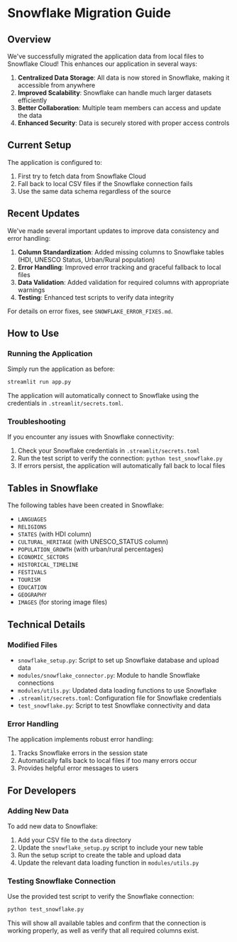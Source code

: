 # Snowflake Migration Guide

## Overview

We've successfully migrated the application data from local files to Snowflake Cloud! This enhances our application in several ways:

1. **Centralized Data Storage**: All data is now stored in Snowflake, making it accessible from anywhere
2. **Improved Scalability**: Snowflake can handle much larger datasets efficiently
3. **Better Collaboration**: Multiple team members can access and update the data
4. **Enhanced Security**: Data is securely stored with proper access controls

## Current Setup

The application is configured to:

1. First try to fetch data from Snowflake Cloud
2. Fall back to local CSV files if the Snowflake connection fails
3. Use the same data schema regardless of the source

## Recent Updates

We've made several important updates to improve data consistency and error handling:

1. **Column Standardization**: Added missing columns to Snowflake tables (HDI, UNESCO Status, Urban/Rural population)
2. **Error Handling**: Improved error tracking and graceful fallback to local files
3. **Data Validation**: Added validation for required columns with appropriate warnings
4. **Testing**: Enhanced test scripts to verify data integrity

For details on error fixes, see `SNOWFLAKE_ERROR_FIXES.md`.

## How to Use

### Running the Application

Simply run the application as before:

```bash
streamlit run app.py
```

The application will automatically connect to Snowflake using the credentials in `.streamlit/secrets.toml`.

### Troubleshooting

If you encounter any issues with Snowflake connectivity:

1. Check your Snowflake credentials in `.streamlit/secrets.toml`
2. Run the test script to verify the connection: `python test_snowflake.py`
3. If errors persist, the application will automatically fall back to local files

## Tables in Snowflake

The following tables have been created in Snowflake:

- `LANGUAGES`
- `RELIGIONS`
- `STATES` (with HDI column)
- `CULTURAL_HERITAGE` (with UNESCO_STATUS column)
- `POPULATION_GROWTH` (with urban/rural percentages)
- `ECONOMIC_SECTORS`
- `HISTORICAL_TIMELINE`
- `FESTIVALS`
- `TOURISM`
- `EDUCATION`
- `GEOGRAPHY`
- `IMAGES` (for storing image files)

## Technical Details

### Modified Files

- `snowflake_setup.py`: Script to set up Snowflake database and upload data
- `modules/snowflake_connector.py`: Module to handle Snowflake connections
- `modules/utils.py`: Updated data loading functions to use Snowflake
- `.streamlit/secrets.toml`: Configuration file for Snowflake credentials
- `test_snowflake.py`: Script to test Snowflake connectivity and data

### Error Handling

The application implements robust error handling:

1. Tracks Snowflake errors in the session state
2. Automatically falls back to local files if too many errors occur
3. Provides helpful error messages to users

## For Developers

### Adding New Data

To add new data to Snowflake:

1. Add your CSV file to the `data` directory
2. Update the `snowflake_setup.py` script to include your new table
3. Run the setup script to create the table and upload data
4. Update the relevant data loading function in `modules/utils.py`

### Testing Snowflake Connection

Use the provided test script to verify the Snowflake connection:

```bash
python test_snowflake.py
```

This will show all available tables and confirm that the connection is working properly, as well as verify that all required columns exist. 